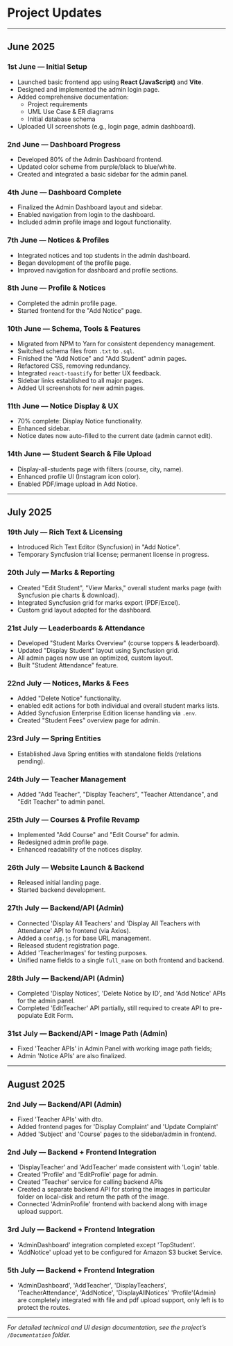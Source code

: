 # Project Updates

---

## June 2025

### 1st June — Initial Setup
- Launched basic frontend app using **React (JavaScript)** and **Vite**.
- Designed and implemented the admin login page.
- Added comprehensive documentation:
  - Project requirements
  - UML Use Case & ER diagrams
  - Initial database schema
- Uploaded UI screenshots (e.g., login page, admin dashboard).

### 2nd June — Dashboard Progress
- Developed 80% of the Admin Dashboard frontend.
- Updated color scheme from purple/black to blue/white.
- Created and integrated a basic sidebar for the admin panel.

### 4th June — Dashboard Complete
- Finalized the Admin Dashboard layout and sidebar.
- Enabled navigation from login to the dashboard.
- Included admin profile image and logout functionality.

### 7th June — Notices & Profiles
- Integrated notices and top students in the admin dashboard.
- Began development of the profile page.
- Improved navigation for dashboard and profile sections.

### 8th June — Profile & Notices
- Completed the admin profile page.
- Started frontend for the "Add Notice" page.

### 10th June — Schema, Tools & Features
- Migrated from NPM to Yarn for consistent dependency management.
- Switched schema files from `.txt` to `.sql`.
- Finished the "Add Notice" and "Add Student" admin pages.
- Refactored CSS, removing redundancy.
- Integrated `react-toastify` for better UX feedback.
- Sidebar links established to all major pages.
- Added UI screenshots for new admin pages.

### 11th June — Notice Display & UX
- 70% complete: Display Notice functionality.
- Enhanced sidebar.
- Notice dates now auto-filled to the current date (admin cannot edit).

### 14th June — Student Search & File Upload
- Display-all-students page with filters (course, city, name).
- Enhanced profile UI (Instagram icon color).
- Enabled PDF/image upload in Add Notice.

---

## July 2025

### 19th July — Rich Text & Licensing
- Introduced Rich Text Editor (Syncfusion) in "Add Notice".
- Temporary Syncfusion trial license; permanent license in progress.

### 20th July — Marks & Reporting
- Created "Edit Student", "View Marks," overall student marks page (with Syncfusion pie charts & download).
- Integrated Syncfusion grid for marks export (PDF/Excel).
- Custom grid layout adopted for the dashboard.

### 21st July — Leaderboards & Attendance
- Developed "Student Marks Overview" (course toppers & leaderboard).
- Updated "Display Student" layout using Syncfusion grid.
- All admin pages now use an optimized, custom layout.
- Built "Student Attendance" feature.

### 22nd July — Notices, Marks & Fees
- Added "Delete Notice" functionality.
- enabled edit actions for both individual and overall student marks lists.
- Added Syncfusion Enterprise Edition license handling via `.env`.
- Created "Student Fees" overview page for admin.

### 23rd July — Spring Entities
- Established Java Spring entities with standalone fields (relations pending).

### 24th July — Teacher Management
- Added "Add Teacher", "Display Teachers", "Teacher Attendance", and "Edit Teacher" to admin panel.

### 25th July — Courses & Profile Revamp
- Implemented "Add Course" and "Edit Course" for admin.
- Redesigned admin profile page.
- Enhanced readability of the notices display.

### 26th July — Website Launch & Backend
- Released initial landing page.
- Started backend development.

### 27th July — Backend/API (Admin)
- Connected 'Display All Teachers' and 'Display All Teachers with Attendance' API to frontend (via Axios).
- Added a `config.js` for base URL management.
- Released student registration page.
- Added 'TeacherImages' for testing purposes.
- Unified name fields to a single `full_name` on both frontend and backend.

### 28th July — Backend/API (Admin)
- Completed 'Display Notices', 'Delete Notice by ID', and 'Add Notice' APIs for the admin panel.
- Completed 'EditTeacher' API partially, still required to create API to pre-populate Edit Form.

### 31st July — Backend/API - Image Path (Admin)
- Fixed 'Teacher APIs' in Admin Panel with working image path fields;
- Admin 'Notice APIs' are also finalized.

---

## August 2025

### 2nd July — Backend/API (Admin)
- Fixed 'Teacher APIs' with dto.
- Added frontend pages for 'Display Complaint' and 'Update Complaint'
- Added 'Subject' and 'Course' pages to the sidebar/admin in frontend.

### 2nd July — Backend + Frontend Integration
- 'DisplayTeacher' and 'AddTeacher' made consistent with 'Login' table.
- Created 'Profile' and 'EditProfile' page for admin.
- Created 'Teacher' service for calling backend APIs
- Created a separate backend API for storing the images in particular folder on local-disk and return the path of the image.
- Connected 'AdminProfile' frontend with backend along with image upload support.

### 3rd July — Backend + Frontend Integration
- 'AdminDashboard' integration completed except 'TopStudent'.
- 'AddNotice' upload yet to be configured for Amazon S3 bucket Service.

### 5th July — Backend + Frontend Integration
- 'AdminDashboard', 'AddTeacher', 'DisplayTeachers', 'TeacherAttendance', 'AddNotice', 'DisplayAllNotices' 'Profile'(Admin) are completely integrated with file and pdf upload support, only left is to protect the routes.
---

*For detailed technical and UI design documentation, see the project’s `/Documentation` folder.*
  